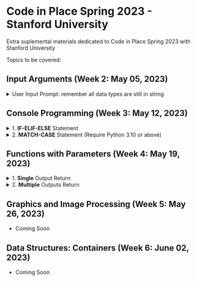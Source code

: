 # Code in Place Spring 2023 - Stanford University

Extra suplemental materials dedicated to Code in Place Spring 2023 with Stanford University

Topics to be covered:

## Input Arguments (Week 2: May 05, 2023) ##
<details>
<summary> User Input Prompt: remember all data types are still in string </summary>

```python
def main():
  user_name = input("Enter your name: ")
  print("Good morning " + user_name)
```
</details>  

## Console Programming (Week 3: May 12, 2023) ##
<details>
<summary> 1. <b>IF-ELIF-ELSE</b> Statement </summary>

```python
def main():
  pass
```
</details>

<details>
<summary> 2. <b>MATCH-CASE</b> Statement (Require Python 3.10 or above) </summary>

```python
def main():
  pass
```
</details>


## Functions with Parameters (Week 4: May 19, 2023) ##
<details>
<summary> 1. <b>Single</b> Output Return </summary>

```python
def single_output_function(input_1, input_2, input_3):
  output = input_1 * input_2 * input_3
  return output
```
</details>

<details>
<summary> 2. <b>Multiple</b> Outputs Return </summary>

```python
def multi_output_function(input_1, input_2):
  # Begin by declaring def, brackets, and colon sign (:)
  output_1 = input_1 + input_2
  output_2 = input_1 * input_2
      
  # The correct word is return, NOT result
  return output_1, output_2
```
</details>

## Graphics and Image Processing (Week 5: May 26, 2023) ##

  - Coming Soon

## Data Structures: Containers (Week 6: June 02, 2023) ##

  - Coming Soon
